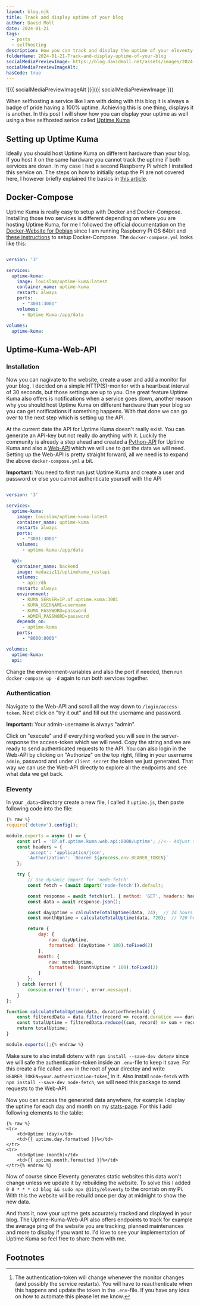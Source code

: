 ```yaml
---
layout: blog.njk
title: Track and display uptime of your blog
author: David Moll
date: 2024-01-21
tags:
  - posts
  - selfhosting
description: How you can track and display the uptime of your eleventy-page using Uptime Kuma
folderName: 2024-01-21-Track-and-display-uptime-of-your-blog
socialMediaPreviewImage: https://blog.davidmoll.net/assets/images/2024-01-21-Track-and-display-uptime-of-your-blog/cover.png
socialMediaPreviewImageAlt:
hasCode: true
---
```


![{{ socialMediaPreviewImageAlt }}]({{ socialMediaPreviewImage }})

When selfhosting a service like I am with doing with this blog it is always a badge of pride having a 100% uptime. Achieving this is one thing, displays it is another. In this post I will show how you can display your uptime as well using a free selfhosted serice called [Uptime Kuma](https://github.com/louislam/uptime-kuma)

## Setting up Uptime Kuma

Ideally you should host Uptime Kuma on different hardware than your blog. If you host it on the same hardware you cannot track the uptime if both services are down. In my case I had a second Raspberry Pi which I installed this service on. The steps on how to initially setup the Pi are not covered here, I however briefly explained the basics in [this article](/blog/2024-01-14-How-to-host-a-blog).

## Docker-Compose

Uptime Kuma is really easy to setup with Docker and Docker-Compose. Installing those two services is different depending on where you are hosting Uptime Kuma, for me I followed the official documentation on the [Docker-Website for Debian](https://docs.docker.com/engine/install/debian/) since I am running Raspberry Pi OS 64bit and [these instructions](https://thelinuxcode.com/install-docker-compose-raspberry-pi/) to setup Docker-Compose. The `docker-compose.yml` looks like this:

```yml:docker-compose.yml

version: '3'

services:
  uptime-kuma:
    image: louislam/uptime-kuma:latest
    container_name: uptime-kuma
    restart: always
    ports:
      - "3001:3001"
    volumes:
      - Uptime Kuma:/app/data

volumes:
  uptime-kuma:
```

## Uptime-Kuma-Web-API

### Installation

Now you can nagivate to the website, create a user and add a monitor for your blog. I decided on a simple HTTP(S)-monitor with a heartbeat interval of 30 seconds, but those settings are up to you. One great feature Uptime Kuma also offers is notifications when a service goes down, another reason why you should host Uptime Kuma on different hardware than your blog so you can get notifications if something happens. With that done we can go over to the next step which is setting up the API.

At the current date the API for Uptime Kuma doesn't really exist. You can generate an API-key but not really do anything with it. Luckily the community is already a step ahead and created a [Python-API](https://github.com/lucasheld/uptime-kuma-api) for Uptime Kuma and also a [Web-API](https://github.com/MedAziz11/Uptime-Kuma-Web-API) which we will use to get the data we will need. Setting up the Web-API is pretty straight forward, all we need is to expand the above `docker-compose.yml` a bit.

**Important:** You need to first run just Uptime Kuma and create a user and password or else you cannot authenticate yourself with the API

```yml:docker-compose.yml

version: '3'

services:
  uptime-kuma:
    image: louislam/uptime-kuma:latest
    container_name: uptime-kuma
    restart: always
    ports:
      - "3001:3001"
    volumes:
      - uptime-kuma:/app/data

  api:
    container_name: backend
    image: medaziz11/uptimekuma_restapi
    volumes:
      - api:/db
    restart: always
    environment:
      - KUMA_SERVER=IP.of.uptime.kuma:3001
      - KUMA_USERNAME=username
      - KUMA_PASSWORD=password
      - ADMIN_PASSWORD=password
    depends_on:
      - uptime-kuma
    ports:
      - "8000:8000"

volumes:
  uptime-kuma:
  api:
```

Change the environment-variables and also the port if needed, then run `docker-compose up -d` again to run both services together.

### Authentication

Navigate to the Web-API and scroll all the way down to `/login/access-token`. Next click on "try it out" and fill out the username and password.

**Important:** Your admin-username is always "admin".

Click on "execute" and if everything worked you will see in the server-response the access-token which we will need. Copy the string and we are ready to send authenticated requests to the API. You can also login in the Web-API by clicking on "Authorize" on the top right, filling in your username `admin`, password and under `client secret` the token we just generated. That way we can use the Web-API directly to explore all the endpoints and see what data we get back.

### Eleventy

In your `_data`-directory create a new file, I called it `uptime.js`, then paste following code into the file:

```js:uptime.js
{% raw %}
require('dotenv').config();

module.exports = async () => {
    const url = 'IP.of.uptime.kuma.web.api:8000/uptime'; //<-- Adjust this to the URL of Uptime-Kuma-Web-Api
    const headers = {
        'accept': 'application/json',
        'Authorization': `Bearer ${process.env.BEARER_TOKEN}`
    };

    try {
        // Use dynamic import for 'node-fetch'
        const fetch = (await import('node-fetch')).default;

        const response = await fetch(url, { method: 'GET', headers: headers });
        const data = await response.json();

        const dayUptime = calculateTotalUptime(data, 24);  // 24 hours for a day
        const monthUptime = calculateTotalUptime(data, 720);  // 720 hours for a month

        return {
            day: {
                raw: dayUptime,
                formatted: (dayUptime * 100).toFixed(2)
            },
            month: {
                raw: monthUptime,
                formatted: (monthUptime * 100).toFixed(2)
            }
        };
    } catch (error) {
        console.error('Error:', error.message);
    }
};

function calculateTotalUptime(data, durationThreshold) {
    const filteredData = data.filter(record => record.duration === durationThreshold);
    const totalUptime = filteredData.reduce((sum, record) => sum + record.uptime, 0);
    return totalUptime;
}

module.exports();{% endraw %}
```

Make sure to also install dotenv with `npm install --save-dev dotenv` since we will safe the authentication-token inside an `.env`-file to keep it save. For this create a file called `.env` in the root of your directoy and write `BEARER_TOKEN=your.authentication-token`[^1] in it. Also install `node-fetch` with `npm install --save-dev node-fetch`, we will need this package to send requests to the Web-API.

Now you can access the generated data anywhere, for example I display the uptime for each day and month on my [stats-page](/stats). For this I add following elements to the table:

```html:stats.njk
{% raw %}
<tr>
    <td>Uptime (day)</td>
    <td>{{ uptime.day.formatted }}%</td>
</tr>
<tr>
    <td>Uptime (month)</td>
    <td>{{ uptime.month.formatted }}%</td>
</tr>{% endraw %}
```

Now of course since Eleventy generates static websites this data won't change unless we update it by rebuilding the website. To solve this I added `0 0 * * * cd blog && sudo npx @11ty/eleventy` to the crontab on my Pi. With this the website will be rebuild once per day at midnight to show the new data.

And thats it, now your uptime gets accurately tracked and displayed in your blog. The Uptime-Kuma-Web-API also offers endpoints to track for example the average ping of the website you are tracking, planned maintenances and more to display if you want to. I'd love to see your implementation of Uptime Kuma so feel free to share them with me.

## Footnotes

[^1]: The authentication-token will change whenever the monitor changes (and possibly the service restarts). You will have to reauthenticate when this happens and update the token in the `.env`-file. If you have any idea on how to automate this please let me know.
